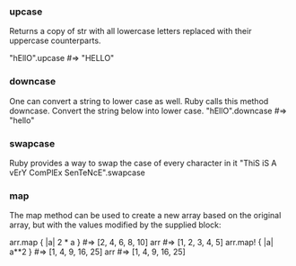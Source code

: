 
### upcase
Returns a copy of str with all lowercase letters replaced with their uppercase counterparts.

"hEllO".upcase   #=> "HELLO"

### downcase
One can convert a string to lower case as well. Ruby calls this method downcase. Convert the string below into lower case.
"hEllO".downcase   #=> "hello"

### swapcase
Ruby provides a way to swap the case of every character in it
"ThiS iS A vErY ComPlEx SenTeNcE".swapcase

### map

The map method can be used to create a new array based on the original array, but with the values modified by the supplied block:

arr.map { |a| 2 * a }   #=> [2, 4, 6, 8, 10]
arr                   #=> [1, 2, 3, 4, 5]
arr.map! { |a| a**2 } #=> [1, 4, 9, 16, 25]
arr                   #=> [1, 4, 9, 16, 25]


